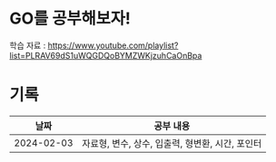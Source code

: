 # GO를 공부해보자!
학습 자료 : https://www.youtube.com/playlist?list=PLRAV69dS1uWQGDQoBYMZWKjzuhCaOnBpa

# 기록

| 날짜         | 공부 내용                                                        |
|------------|-----------------------------------------------------------|
| 2024-02-03 | 자료형, 변수, 상수, 입출력, 형변환, 시간, 포인터 |